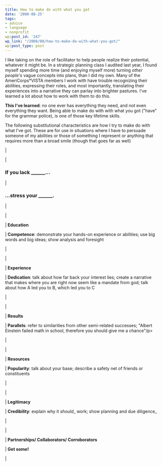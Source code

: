 ```yaml
---
title: How to make do with what you got
date: '2008-08-25'
tags:
- advice
- language
- nonprofit
wp:post_id: '247'
wp_link: "/2008/08/how-to-make-do-with-what-you-got/"
wp:post_type: post
---
```


I like taking on the role of facilitator to help people realize their potential, whatever it might be. In a strategic planning class I audited last year, I found myself spending more time (and enjoying myself more) turning _other people's_ vague concepts into plans, than I did my own. Many of the AmeriCorps\*VISTA members I work with have trouble recognizing their abilities, expressing their roles, and most importantly, translating their experiences into a narrative they can parlay into brighter pastures. I've learned a lot about how to work with them to do this.

**This I've learned**: no one ever has everything they need, and not even everything they want. Being able to make do with with what you got ("have" for the grammar police), is one of those key lifetime skills.

The following substitutional characteristics are how I try to make do with what I've got. These are for use in situations where I have to persuade someone of my abilities or those of something I represent or anything that requires more than a broad smile (though that goes far as well)

|

|

### If you lack \_\_\_\_\_\_...

|

### ...stress your \_\_\_\_\_\_.

|

|

| **Education**

| **Competence**: demonstrate your hands-on experience or abilities; use big words and big ideas; show analysis and foresight

|

|

| **Experience**

| **Dedication**: talk about how far back your interest lies; create a narrative that makes where you are right now seem like a mandate from god; talk about how A led you to B, which led you to C

|

|

| **Results**

| **Parallels**: refer to similarities from other semi-related successes; "Albert Einstein failed math in school, therefore you should give me a chance"/p>

|

|

| **Resources**

| **Popularity**: talk about your base; describe a safety net of friends or constituents

|

|

| **Legitimacy**

| **Credibility**: explain why it _should__ work; show planning and due diligence_

|

|

| **Partnerships/ Collaborators/ Corroborators**

| **Get some!**

|

 

